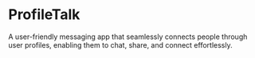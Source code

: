 # ProfileTalk

A user-friendly messaging app that seamlessly connects people through user profiles, enabling them to chat, share, and connect effortlessly.
